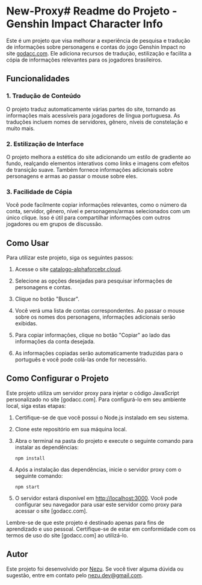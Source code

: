 # New-Proxy# Readme do Projeto - Genshin Impact Character Info

Este é um projeto que visa melhorar a experiência de pesquisa e tradução de informações sobre personagens e contas do jogo Genshin Impact no site [godacc.com](https://godacc.com). Ele adiciona recursos de tradução, estilização e facilita a cópia de informações relevantes para os jogadores brasileiros.

## Funcionalidades

### 1. Tradução de Conteúdo
O projeto traduz automaticamente várias partes do site, tornando as informações mais acessíveis para jogadores de língua portuguesa. As traduções incluem nomes de servidores, gênero, níveis de constelação e muito mais.

### 2. Estilização de Interface
O projeto melhora a estética do site adicionando um estilo de gradiente ao fundo, realçando elementos interativos como links e imagens com efeitos de transição suave. Também fornece informações adicionais sobre personagens e armas ao passar o mouse sobre eles.

### 3. Facilidade de Cópia
Você pode facilmente copiar informações relevantes, como o número da conta, servidor, gênero, nível e personagens/armas selecionados com um único clique. Isso é útil para compartilhar informações com outros jogadores ou em grupos de discussão.

## Como Usar

Para utilizar este projeto, siga os seguintes passos:

1. Acesse o site [catalogo-alphaforcebr.cloud](https://www.catalogo-alphaforcebr.cloud/#/).

2. Selecione as opções desejadas para pesquisar informações de personagens e contas.

3. Clique no botão "Buscar".

4. Você verá uma lista de contas correspondentes. Ao passar o mouse sobre os nomes dos personagens, informações adicionais serão exibidas.

5. Para copiar informações, clique no botão "Copiar" ao lado das informações da conta desejada.

6. As informações copiadas serão automaticamente traduzidas para o português e você pode colá-las onde for necessário.

## Como Configurar o Projeto

Este projeto utiliza um servidor proxy para injetar o código JavaScript personalizado no site [godacc.com]. Para configurá-lo em seu ambiente local, siga estas etapas:

1. Certifique-se de que você possui o Node.js instalado em seu sistema.

2. Clone este repositório em sua máquina local.

3. Abra o terminal na pasta do projeto e execute o seguinte comando para instalar as dependências:

   ```
   npm install
   ```

4. Após a instalação das dependências, inicie o servidor proxy com o seguinte comando:

   ```
   npm start
   ```

5. O servidor estará disponível em [http://localhost:3000](http://localhost:3000). Você pode configurar seu navegador para usar este servidor como proxy para acessar o site [godacc.com].

Lembre-se de que este projeto é destinado apenas para fins de aprendizado e uso pessoal. Certifique-se de estar em conformidade com os termos de uso do site [godacc.com] ao utilizá-lo.

## Autor

Este projeto foi desenvolvido por [Nezu](https://github.com/devnezu). Se você tiver alguma dúvida ou sugestão, entre em contato pelo [nezu.dev@gmail.com](mailto:nezu.dev@gmail.com).
